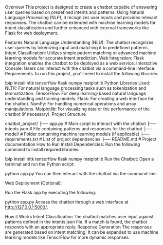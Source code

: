 Overview
This project is designed to create a chatbot capable of answering user queries based on predefined intents and patterns. Using Natural Language Processing (NLP), it recognizes user inputs and provides relevant responses. The chatbot can be extended with machine learning models for intent classification and further enhanced with external frameworks like Flask for web deployment.

Features
Natural Language Understanding (NLU): The chatbot recognizes user queries by tokenizing input and matching it to predefined patterns.
Intent Classification: Utilizes simple pattern matching or advanced machine learning models for accurate intent prediction.
Web Integration: Flask integration enables the chatbot to be deployed as a web service.
Interactive Console: Users can interact with the chatbot via a command-line interface.
Requirements
To run this project, you'll need to install the following libraries:


!pip install nltk tensorflow flask numpy matplotlib
Python Libraries Used:
NLTK: For natural language processing tasks such as tokenization and lemmatization.
TensorFlow: For deep learning-based natural language understanding and training models.
Flask: For creating a web interface for the chatbot.
NumPy: For handling numerical operations and array manipulations.
Matplotlib: For visualizing data or the performance of the chatbot (if necessary).
Project Structure

chatbot_project/
├── app.py                  # Main script to interact with the chatbot
├── intents.json            # File containing patterns and responses for the chatbot
├── model/                  # Folder containing machine learning models (if applicable)
├── requirements.txt        # List of project dependencies
├── README.md               # Project documentation
How to Run
Install Dependencies: Run the following command to install required libraries.


!pip install nltk tensorflow flask numpy matplotlib
Run the Chatbot: Open a terminal and run the Python script:


python app.py
You can then interact with the chatbot via the command line.

Web Deployment (Optional):

Run the Flask app by executing the following:


python app.py
Access the chatbot through a web interface at http://127.0.0.1:5000/.

How it Works
Intent Classification
The chatbot matches user input against patterns defined in the intents.json file.
If a match is found, the chatbot responds with an appropriate reply.
Response Generation
The responses are generated based on intent matching.
It can be expanded to use machine learning models like TensorFlow for more dynamic responses.
